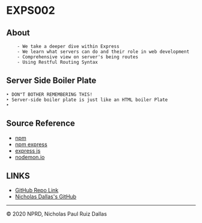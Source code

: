# EXPS002

## About

```
    - We take a deeper dive within Express 
    - We learn what servers can do and their role in web development
    - Comprehensive view on server's being routes
    - Using Restful Routing Syntax
```

## Server Side Boiler Plate

    ‣ DON"T BOTHER REMEMBERING THIS! 
    ‣ Server-side boiler plate is just like an HTML boiler Plate
    ‣ 

## Source Reference 

- [npm](https://www.npmjs.com/)
- [npm express](https://www.npmjs.com/package/express)
- [express js](https://expressjs.com/)
- [nodemon.io](https://nodemon.io/)

## LINKS

- [GitHub Repo Link](https://github.com/nicholasd-uci/EXPS002)
- [Nicholas Dallas's GitHub](https://github.com/nicholasd-uci)

- - -
© 2020 NPRD, Nicholas Paul Ruiz Dallas